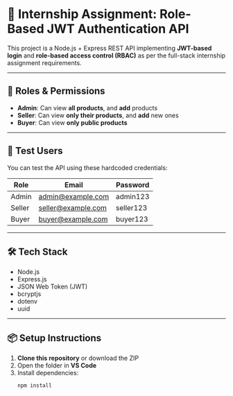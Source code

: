 # 🚀 Internship Assignment: Role-Based JWT Authentication API

This project is a Node.js + Express REST API implementing **JWT-based login** and **role-based access control (RBAC)** as per the full-stack internship assignment requirements.

---

## 🔐 Roles & Permissions

- **Admin**: Can view **all products**, and **add** products
- **Seller**: Can view **only their products**, and **add** new ones
- **Buyer**: Can view **only public products**

---

## 🧪 Test Users

You can test the API using these hardcoded credentials:

| Role   | Email               | Password   |
|--------|---------------------|------------|
| Admin  | admin@example.com   | admin123   |
| Seller | seller@example.com  | seller123  |
| Buyer  | buyer@example.com   | buyer123   |

---

## 🛠️ Tech Stack

- Node.js
- Express.js
- JSON Web Token (JWT)
- bcryptjs
- dotenv
- uuid

---

## 📦 Setup Instructions

1. **Clone this repository** or download the ZIP
2. Open the folder in **VS Code**
3. Install dependencies:
   ```bash
   npm install
